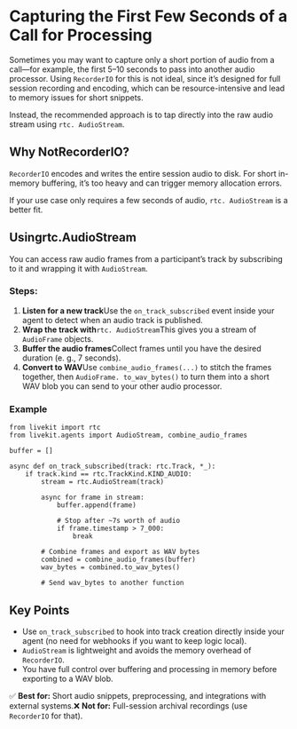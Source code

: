 # Capturing the First Few Seconds of a Call for Processing

Sometimes you may want to capture only a short portion of audio from a call—for example, the first 5–10 seconds to pass into another audio processor. Using `RecorderIO` for this is not ideal, since it’s designed for full session recording and encoding, which can be resource-intensive and lead to memory issues for short snippets.

Instead, the recommended approach is to tap directly into the raw audio stream using `rtc. AudioStream`.


## Why NotRecorderIO?

`RecorderIO` encodes and writes the entire session audio to disk. For short in-memory buffering, it’s too heavy and can trigger memory allocation errors.

If your use case only requires a few seconds of audio, `rtc. AudioStream` is a better fit.


## Usingrtc.AudioStream

You can access raw audio frames from a participant’s track by subscribing to it and wrapping it with `AudioStream`.


### Steps:


1. **Listen for a new track**Use the `on_track_subscribed` event inside your agent to detect when an audio track is published.
2. **Wrap the track with**`rtc. AudioStream`This gives you a stream of `AudioFrame` objects.
3. **Buffer the audio frames**Collect frames until you have the desired duration (e. g., 7 seconds).
4. **Convert to WAV**Use `combine_audio_frames(...)` to stitch the frames together, then `AudioFrame. to_wav_bytes()` to turn them into a short WAV blob you can send to your other audio processor.


### Example


```
from livekit import rtc
from livekit.agents import AudioStream, combine_audio_frames

buffer = []

async def on_track_subscribed(track: rtc.Track, *_):
    if track.kind == rtc.TrackKind.KIND_AUDIO:
        stream = rtc.AudioStream(track)

        async for frame in stream:
            buffer.append(frame)

            # Stop after ~7s worth of audio
            if frame.timestamp > 7_000:  
                break

        # Combine frames and export as WAV bytes
        combined = combine_audio_frames(buffer)
        wav_bytes = combined.to_wav_bytes()

        # Send wav_bytes to another function
```


## Key Points


- Use `on_track_subscribed` to hook into track creation directly inside your agent (no need for webhooks if you want to keep logic local).
- `AudioStream` is lightweight and avoids the memory overhead of `RecorderIO`.
- You have full control over buffering and processing in memory before exporting to a WAV blob.

✅ **Best for:** Short audio snippets, preprocessing, and integrations with external systems.❌ **Not for:** Full-session archival recordings (use `RecorderIO` for that).